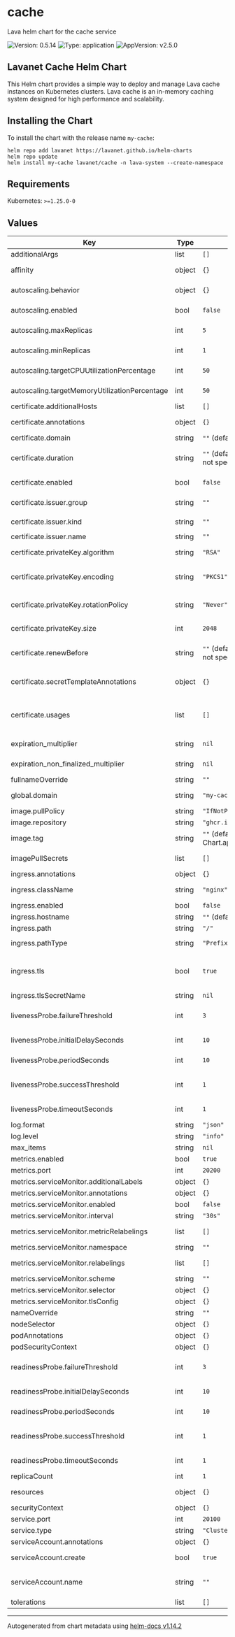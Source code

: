 # cache

Lava helm chart for the cache service

![Version: 0.5.14](https://img.shields.io/badge/Version-0.5.14-informational?style=flat-square) ![Type: application](https://img.shields.io/badge/Type-application-informational?style=flat-square) ![AppVersion: v2.5.0](https://img.shields.io/badge/AppVersion-v2.5.0-informational?style=flat-square)

## Lavanet Cache Helm Chart

This Helm chart provides a simple way to deploy and manage Lava cache instances on Kubernetes clusters.
Lava cache is an in-memory caching system designed for high performance and scalability.

## Installing the Chart

To install the chart with the release name `my-cache`:

```shell
helm repo add lavanet https://lavanet.github.io/helm-charts
helm repo update
helm install my-cache lavanet/cache -n lava-system --create-namespace
```

## Requirements

Kubernetes: `>=1.25.0-0`

## Values

| Key | Type | Default | Description |
|-----|------|---------|-------------|
| additionalArgs | list | `[]` | Lavap cache additional CLI arguments |
| affinity | object | `{}` | Assign custom [affinity] rules to the deployment |
| autoscaling.behavior | object | `{}` | Configures the scaling behavior of the target in both Up and Down directions. |
| autoscaling.enabled | bool | `false` | Enable Horizontal Pod Autoscaler ([HPA]) for the Cache |
| autoscaling.maxReplicas | int | `5` | Maximum number of replicas for the Cache [HPA] |
| autoscaling.minReplicas | int | `1` | Minimum number of replicas for the Cache [HPA] |
| autoscaling.targetCPUUtilizationPercentage | int | `50` | Average CPU utilization percentage for the Cache [HPA] |
| autoscaling.targetMemoryUtilizationPercentage | int | `50` | Average memory utilization percentage for the Cache [HPA] |
| certificate.additionalHosts | list | `[]` | Certificate Subject Alternate Names (SANs) |
| certificate.annotations | object | `{}` | Annotations to be applied to the Server Certificate |
| certificate.domain | string | `""` (defaults to global.domain) | Certificate primary domain (commonName) |
| certificate.duration | string | `""` (defaults to 2160h = 90d if not specified) | The requested 'duration' (i.e. lifetime) of the certificate. # Ref: <https://cert-manager.io/docs/usage/certificate/#renewal> |
| certificate.enabled | bool | `false` | Deploy a Certificate resource (requires cert-manager) |
| certificate.issuer.group | string | `""` | Certificate issuer group. Set if using an external issuer. Eg. `cert-manager.io` |
| certificate.issuer.kind | string | `""` | Certificate issuer kind. Either `Issuer` or `ClusterIssuer` |
| certificate.issuer.name | string | `""` | Certificate issuer name. Eg. `letsencrypt` |
| certificate.privateKey.algorithm | string | `"RSA"` | Algorithm used to generate certificate private key. One of: `RSA`, `Ed25519` or `ECDSA` |
| certificate.privateKey.encoding | string | `"PKCS1"` | The private key cryptography standards (PKCS) encoding for private key. Either: `PCKS1` or `PKCS8` |
| certificate.privateKey.rotationPolicy | string | `"Never"` | Rotation policy of private key when certificate is re-issued. Either: `Never` or `Always` |
| certificate.privateKey.size | int | `2048` | Key bit size of the private key. If algorithm is set to `Ed25519`, size is ignored. |
| certificate.renewBefore | string | `""` (defaults to 360h = 15d if not specified) | How long before the expiry a certificate should be renewed. # Ref: <https://cert-manager.io/docs/usage/certificate/#renewal> |
| certificate.secretTemplateAnnotations | object | `{}` | Annotations that allow the certificate to be composed from data residing in existing Kubernetes Resources |
| certificate.usages | list | `[]` | Usages for the certificate ## Ref: <https://cert-manager.io/docs/reference/api-docs/#cert-manager.io/v1.KeyUsage> |
| expiration_multiplier | string | `nil` | The expiration multiplier for items in the cache |
| expiration_non_finalized_multiplier | string | `nil` | The expiration non finalized multiplier for items in the cache |
| fullnameOverride | string | `""` | String to fully override `"cache.fullname"` |
| global.domain | string | `"my-cache.local"` | Default domain used by all components # Used for ingresses, certificates, etc. |
| image.pullPolicy | string | `"IfNotPresent"` | Image pull policy for the cache |
| image.repository | string | `"ghcr.io/lavanet/lava/lavap"` | Repository to use for the cache |
| image.tag | string | `""` (defaults to Chart.appVersion) | Tag to use for the cache |
| imagePullSecrets | list | `[]` | Secrets with credentials to pull images from a private registry |
| ingress.annotations | object | `{}` | Additional ingress annotations |
| ingress.className | string | `"nginx"` | Defines which ingress controller will implement the resource |
| ingress.enabled | bool | `false` | Enable an ingress resource for the provider |
| ingress.hostname | string | `""` (defaults to global.domain) | Cache hostname |
| ingress.path | string | `"/"` | The path to Provider |
| ingress.pathType | string | `"Prefix"` | Ingress path type. One of `Exact`, `Prefix` or `ImplementationSpecific` |
| ingress.tls | bool | `true` | Enable TLS configuration for the domain defined at `global.domain` # TLS certificate will be retrieved from a TLS secret with name: `cache-tls` |
| ingress.tlsSecretName | string | `nil` | Custom Ingress TLS secret |
| livenessProbe.failureThreshold | int | `3` | Minimum consecutive failures for the [probe] to be considered failed after having succeeded |
| livenessProbe.initialDelaySeconds | int | `10` | Number of seconds after the container has started before [probe] is initiated |
| livenessProbe.periodSeconds | int | `10` | How often (in seconds) to perform the [probe] |
| livenessProbe.successThreshold | int | `1` | Minimum consecutive successes for the [probe] to be considered successful after having failed |
| livenessProbe.timeoutSeconds | int | `1` | Number of seconds after which the [probe] times out |
| log.format | string | `"json"` | Cache log format, can be json or text |
| log.level | string | `"info"` | Cache log level |
| max_items | string | `nil` | Max items allowed in the cache |
| metrics.enabled | bool | `true` | Should enable prometheus metrics |
| metrics.port | int | `20200` | Metrics service port |
| metrics.serviceMonitor.additionalLabels | object | `{}` | Prometheus ServiceMonitor labels |
| metrics.serviceMonitor.annotations | object | `{}` | Prometheus ServiceMonitor annotations |
| metrics.serviceMonitor.enabled | bool | `false` | Enable a prometheus ServiceMonitor |
| metrics.serviceMonitor.interval | string | `"30s"` | Prometheus ServiceMonitor interval |
| metrics.serviceMonitor.metricRelabelings | list | `[]` | Prometheus [MetricRelabelConfigs] to apply to samples before ingestion |
| metrics.serviceMonitor.namespace | string | `""` | Prometheus ServiceMonitor namespace |
| metrics.serviceMonitor.relabelings | list | `[]` | Prometheus [RelabelConfigs] to apply to samples before scraping |
| metrics.serviceMonitor.scheme | string | `""` | Prometheus ServiceMonitor scheme |
| metrics.serviceMonitor.selector | object | `{}` | Prometheus ServiceMonitor selector |
| metrics.serviceMonitor.tlsConfig | object | `{}` | Prometheus ServiceMonitor tlsConfig |
| nameOverride | string | `""` | Provide a name in place of release name |
| nodeSelector | object | `{}` | [Node selector] |
| podAnnotations | object | `{}` | Annotations for the all deployed pods |
| podSecurityContext | object | `{}` |  |
| readinessProbe.failureThreshold | int | `3` | Minimum consecutive failures for the [probe] to be considered failed after having succeeded |
| readinessProbe.initialDelaySeconds | int | `10` | Number of seconds after the container has started before [probe] is initiated |
| readinessProbe.periodSeconds | int | `10` | How often (in seconds) to perform the [probe] |
| readinessProbe.successThreshold | int | `1` | Minimum consecutive successes for the [probe] to be considered successful after having failed |
| readinessProbe.timeoutSeconds | int | `1` | Number of seconds after which the [probe] times out |
| replicaCount | int | `1` | The number of cache pods to run. |
| resources | object | `{}` | Resource limits and requests for the cache pods |
| securityContext | object | `{}` |  |
| service.port | int | `20100` | Cache service port |
| service.type | string | `"ClusterIP"` | Cache service type |
| serviceAccount.annotations | object | `{}` | annotations to add to the service account |
| serviceAccount.create | bool | `true` | specifies whether a service account should be created |
| serviceAccount.name | string | `""` | the name of the service account to use. If not set and create is true, a name is generated using the fullname template |
| tolerations | list | `[]` | [Tolerations] for use with node taints |

----------------------------------------------
Autogenerated from chart metadata using [helm-docs v1.14.2](https://github.com/norwoodj/helm-docs/releases/v1.14.2)
